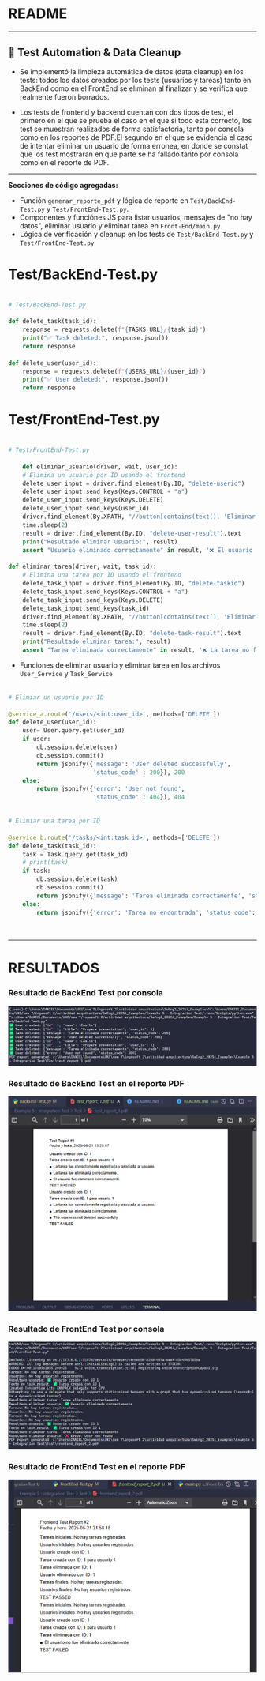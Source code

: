 # README

---

## 📝 Test Automation & Data Cleanup

- Se implementó la limpieza automática de datos (data cleanup) en los tests: todos los datos creados por los tests (usuarios y tareas) tanto en BackEnd como en el FrontEnd se eliminan al finalizar y se verifica que realmente fueron borrados.

- Los tests de frontend y backend cuentan con dos tipos de test, el primero en el que se prueba el caso en el que si todo esta correcto, los test se muestran realizados de forma satisfactoria, tanto por consola como en los reportes de PDF.El segundo en el que se evidencia el caso de intentar eliminar un usuario de forma erronea, en donde se constat que los test mostraran en que parte se ha fallado tanto por consola como en el reporte de PDF.

---

**Secciones de código agregadas:**

- Función `generar_reporte_pdf` y lógica de reporte en `Test/BackEnd-Test.py` y `Test/FrontEnd-Test.py`.
- Componentes y funciónes JS para listar usuarios, mensajes de "no hay datos", eliminar usuario y eliminar tarea en `Front-End/main.py`.
- Lógica de verificación y cleanup en los tests de `Test/BackEnd-Test.py` y `Test/FrontEnd-Test.py`

# Test/BackEnd-Test.py
```py

# Test/BackEnd-Test.py

def delete_task(task_id):
    response = requests.delete(f"{TASKS_URL}/{task_id}")
    print("✅ Task deleted:", response.json())
    return response

def delete_user(user_id):
    response = requests.delete(f"{USERS_URL}/{user_id}")
    print("✅ User deleted:", response.json())
    return response
```

# Test/FrontEnd-Test.py

```py

# Test/FrontEnd-Test.py

    def eliminar_usuario(driver, wait, user_id):
    # Elimina un usuario por ID usando el frontend
    delete_user_input = driver.find_element(By.ID, "delete-userid")
    delete_user_input.send_keys(Keys.CONTROL + "a")
    delete_user_input.send_keys(Keys.DELETE)
    delete_user_input.send_keys(user_id)
    driver.find_element(By.XPATH, "//button[contains(text(), 'Eliminar Usuario')]").click()
    time.sleep(2)
    result = driver.find_element(By.ID, "delete-user-result").text
    print("Resultado eliminar usuario:", result)
    assert "Usuario eliminado correctamente" in result, '❌ El usuario no fue eliminado correctamente'

def eliminar_tarea(driver, wait, task_id):
    # Elimina una tarea por ID usando el frontend
    delete_task_input = driver.find_element(By.ID, "delete-taskid")
    delete_task_input.send_keys(Keys.CONTROL + "a")
    delete_task_input.send_keys(Keys.DELETE)
    delete_task_input.send_keys(task_id)
    driver.find_element(By.XPATH, "//button[contains(text(), 'Eliminar Tarea')]").click()
    time.sleep(2)
    result = driver.find_element(By.ID, "delete-task-result").text
    print("Resultado eliminar tarea:", result)
    assert "Tarea eliminada correctamente" in result, '❌ La tarea no fue eliminada correctamente'
```

- Funciones de eliminar usuario y eliminar tarea en los archivos `User_Service` y `Task_Service`

```py

# Elimiar un usuario por ID

@service_a.route('/users/<int:user_id>', methods=['DELETE'])
def delete_user(user_id):
    user= User.query.get(user_id)
    if user:
        db.session.delete(user)
        db.session.commit()
        return jsonify({'message': 'User deleted successfully',
                        'status_code' : 200}), 200
    else:
        return jsonify({'error': 'User not found',
                        'status_code' : 404}), 404

```

```py

# Elimiar una tarea por ID

@service_b.route('/tasks/<int:task_id>', methods=['DELETE'])
def delete_task(task_id):
    task = Task.query.get(task_id)
    # print(task)
    if task:
        db.session.delete(task)
        db.session.commit()
        return jsonify({'message': 'Tarea eliminada correctamente', 'status_code': 200}), 200
    else:
        return jsonify({'error': 'Tarea no encontrada', 'status_code': 404}), 404
    
  
```
---

# RESULTADOS

###  Resultado de BackEnd Test por consola
![Test Exitoso](results/BackEnd-Console-Result.png)


### Resultado de BackEnd Test en el reporte PDF
![Test Exitoso](results/BackEnd-PDF-Result.png)


###  Resultado de FrontEnd Test por consola
![Test Exitoso](results/FrontEnd-Console-Result.png)


### Resultado de FrontEnd Test en el reporte PDF
![Test Exitoso](results/FrontEnd-PDF-Result.png)



